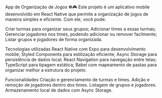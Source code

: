 App de Organização de Jogos ⚽🎮
Este projeto é um aplicativo mobile desenvolvido em React Native que permite a organização de jogos de maneira simples e eficiente. Com ele, você pode:

Criar turmas para organizar seus grupos;
Adicionar times a essas turmas;
Gerenciar jogadores nos times, podendo adicionar ou remover facilmente;
Listar grupos e jogadores de forma organizada.

Tecnologias utilizadas
React Native com Expo para desenvolvimento mobile;
Styled Components para estilização eficiente;
Async Storage para persistência de dados local;
React Navigation para navegação entre telas;
TypeScript para tipagem estática;
Babel com mapeamento de pastas para organizar melhor a estrutura do projeto.

Funcionalidades
Criação e gerenciamento de turmas e times.
Adição e remoção de jogadores dentro dos times.
Listagem de grupos e jogadores.
Armazenamento local de dados com Async Storage.
